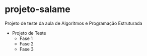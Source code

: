 # projeto-salame
Projeto de teste da aula de Algoritmos e Programação Estruturada

- Projeto de Teste 
    - Fase 1 
    - Fase 2
    - Fase 3
